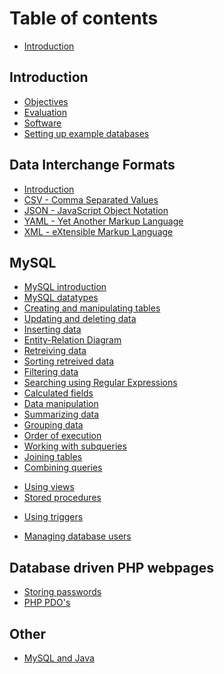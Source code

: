 # Table of contents

* [Introduction](README.md)

## Introduction

* [Objectives](introduction/objectives.md)
* [Evaluation](introduction/evaluation.md)
* [Software](introduction/software.md)
* [Setting up example databases](introduction/setting-up-example-databases.md)
<!-- * [Excercises](introduction/excercises/README.md)
  * [Using Git for excercises](introduction/excercises/using-git-for-excercises.md)
  * [Gitlab setup](introduction/excercises/gitlab-setup.md)
  * [Markdown](introduction/excercises/markdown.md) -->

## Data Interchange Formats

* [Introduction](data-interchange-formats/introduction.md)
* [CSV - Comma Separated Values](data-interchange-formats/csv-comma-separated-values.md)
* [JSON - JavaScript Object Notation](data-interchange-formats/json-javascript-object-notation.md)
* [YAML - Yet Another Markup Language](data-interchange-formats/yaml-yet-another-markup-language.md)
* [XML - eXtensible Markup Language](data-interchange-formats/xml-extensible-markup-language.md)

## MySQL

* [MySQL introduction](mysql/mysql-introduction.md)
* [MySQL datatypes](mysql/mysql-datatypes.md)
* [Creating and manipulating tables](mysql/creating-and-manipulating-tables.md)
* [Updating and deleting data](mysql/updating-and-deleting-data.md)
* [Inserting data](mysql/inserting-data.md)
* [Entity-Relation Diagram](mysql/entity-relation-diagram.md)
* [Retreiving data](mysql/retreiving-data.md)
* [Sorting retreived data](mysql/sorting-retreived-data.md)
* [Filtering data](mysql/filtering-data.md)
* [Searching using Regular Expressions](mysql/searching-using-regular-expressions.md)
* [Calculated fields](mysql/calculated-fields.md)
* [Data manipulation](mysql/data-manipulation.md)
* [Summarizing data](mysql/summarizing-data.md)
* [Grouping data](mysql/grouping-data.md)
* [Order of execution](mysql/order-of-execution.md)
* [Working with subqueries](mysql/working-with-subqueries.md)
* [Joining tables](mysql/joining-tables.md)
* [Combining queries](mysql/combining-queries.md)
<!-- * ~~[Full-text searching](mysql/full-text-searching.md)~~ -->
* [Using views](mysql/using-views.md)
* [Stored procedures](mysql/stored-procedures.md)
<!-- * ~~[Using cursors](mysql/using-cursors.md)~~ -->
* [Using triggers](mysql/using-triggers.md)
<!-- * ~~[Managing transaction processing](mysql/managing-transaction-processing.md)~~ -->
<!-- * ~~[Globalization and localization](mysql/globalization-and-localization.md)~~ -->
* [Managing database users](mysql/managing-database-users.md)
<!-- * ~~[Database maintenance](mysql/database-maintenance.md)~~ -->
<!-- * ~~[Concurrency](mysql/concurrency.md)~~ -->

## Database driven PHP webpages

* [Storing passwords](database-driven-php-webpages/storing-passwords.md)
* [PHP PDO's](database-driven-php-webpages/php-pdos.md)

## Other

* [MySQL and Java](other/mysql-and-java.md)



